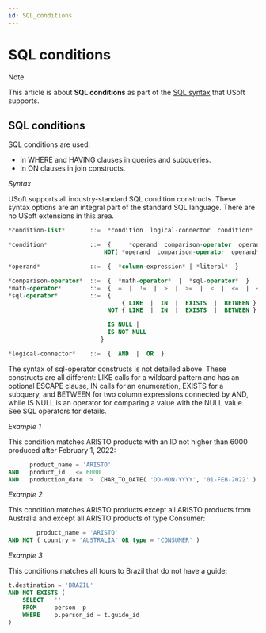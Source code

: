 ```yaml
---
id: SQL_conditions
---
```


# SQL conditions



> [!NOTE]
> This article is about **SQL conditions** as part of the [SQL syntax](/docs/Modeller_and_Rules_Engine/SQL_syntax) that USoft supports.

## **SQL conditions**

SQL conditions are used:

- In WHERE and HAVING clauses in queries and subqueries.
- In ON clauses in join constructs.

*Syntax*

USoft supports all industry-standard SQL condition constructs. These syntax options are an integral part of the standard SQL language. There are no USoft extensions in this area.

```sql
*condition-list*       ::=  *condition  logical-connector  condition* ...

*condition*            ::=  {     *operand  comparison-operator  operand*    |
                           NOT( *operand  comparison-operator  operand* )  }

*operand*              ::=  {  *column-expression* | *literal*  }

*comparison-operator*  ::=  {  *math-operator*  |  *sql-operator*  }
*math-operator*        ::=  {  =  |  !=  |  >  |  >=  |  <  |  <=  |  <>  }
*sql-operator*         ::=  {  
                                { LIKE  |  IN  |  EXISTS  |  BETWEEN } |
                            NOT { LIKE  |  IN  |  EXISTS  |  BETWEEN } |

                            IS NULL |
                            IS NOT NULL
                          }

*logical-connector*    ::=  {  AND  |  OR  }
```

The syntax of sql-operator constructs is not detailed above. These constructs are all different: LIKE calls for a wildcard pattern and has an optional ESCAPE clause, IN calls for an enumeration, EXISTS for a subquery, and BETWEEN for two column expressions connected by AND, while IS NULL is an operator for comparing a value with the NULL value. See SQL operators for details.

*Example 1*

This condition matches ARISTO products with an ID not higher than 6000 produced after February 1, 2022:

```sql
      product_name = 'ARISTO'
AND   product_id   <= 6000
AND   production_date  >  CHAR_TO_DATE( 'DD-MON-YYYY', '01-FEB-2022' )
```

*Example 2*

This condition matches ARISTO products except all ARISTO products from Australia and except all ARISTO products of type Consumer:

```sql
        product_name = 'ARISTO'
AND NOT ( country = 'AUSTRALIA' OR type = 'CONSUMER' )
```

*Example 3*

This conditions matches all tours to Brazil that do not have a guide:

```sql
t.destination = 'BRAZIL'
AND NOT EXISTS (
    SELECT   ''
    FROM     person  p
    WHERE    p.person_id = t.guide_id
)
```

 